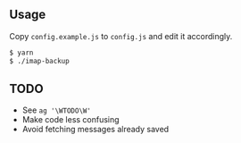 ## Usage

Copy `config.example.js` to `config.js` and edit it accordingly.

```bash
$ yarn
$ ./imap-backup
```

## TODO

- See `ag '\WTODO\W'`
- Make code less confusing
- Avoid fetching messages already saved 